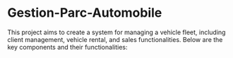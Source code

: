 # Gestion-Parc-Automobile
This project aims to create a system for managing a vehicle fleet, including client management, vehicle rental, and sales functionalities. Below are the key components and their functionalities:

